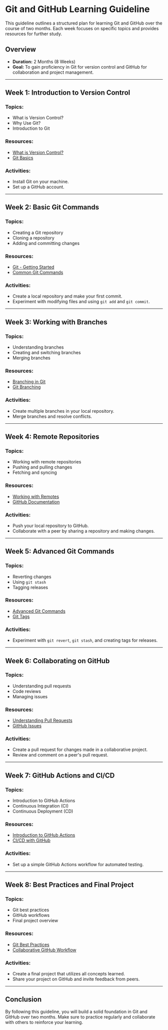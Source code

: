 # Git and GitHub Learning Guideline

This guideline outlines a structured plan for learning Git and GitHub over the course of two months. Each week focuses on specific topics and provides resources for further study.

## Overview

- **Duration:** 2 Months (8 Weeks)
- **Goal:** To gain proficiency in Git for version control and GitHub for collaboration and project management.

---

## Week 1: Introduction to Version Control

### Topics:
- What is Version Control?
- Why Use Git?
- Introduction to Git

### Resources:
- [What is Version Control?](https://www.atlassian.com/git/tutorials/version-control)
- [Git Basics](https://git-scm.com/doc)

### Activities:
- Install Git on your machine.
- Set up a GitHub account.

---

## Week 2: Basic Git Commands

### Topics:
- Creating a Git repository
- Cloning a repository
- Adding and committing changes

### Resources:
- [Git - Getting Started](https://git-scm.com/book/en/v2/Getting-Started-About-Version-Control)
- [Common Git Commands](https://www.git-tower.com/learn/git/ebook/en/command-line/)

### Activities:
- Create a local repository and make your first commit.
- Experiment with modifying files and using `git add` and `git commit`.

---

## Week 3: Working with Branches

### Topics:
- Understanding branches
- Creating and switching branches
- Merging branches

### Resources:
- [Branching in Git](https://git-scm.com/book/en/v2/Git-Branching-Branches-in-a-Nutshell)
- [Git Branching](https://www.atlassian.com/git/tutorials/branching)

### Activities:
- Create multiple branches in your local repository.
- Merge branches and resolve conflicts.

---

## Week 4: Remote Repositories

### Topics:
- Working with remote repositories
- Pushing and pulling changes
- Fetching and syncing

### Resources:
- [Working with Remotes](https://git-scm.com/book/en/v2/Git-Branches-Remote-Branches)
- [GitHub Documentation](https://docs.github.com/en/get-started/quickstart/create-a-repo)

### Activities:
- Push your local repository to GitHub.
- Collaborate with a peer by sharing a repository and making changes.

---

## Week 5: Advanced Git Commands

### Topics:
- Reverting changes
- Using `git stash`
- Tagging releases

### Resources:
- [Advanced Git Commands](https://www.freecodecamp.org/news/advanced-git-commands-you-should-know/)
- [Git Tags](https://git-scm.com/book/en/v2/Git-Basics-Tagging)

### Activities:
- Experiment with `git revert`, `git stash`, and creating tags for releases.

---

## Week 6: Collaborating on GitHub

### Topics:
- Understanding pull requests
- Code reviews
- Managing issues

### Resources:
- [Understanding Pull Requests](https://docs.github.com/en/get-started/quickstart/creating-a-pull-request)
- [GitHub Issues](https://docs.github.com/en/issues)

### Activities:
- Create a pull request for changes made in a collaborative project.
- Review and comment on a peer's pull request.

---

## Week 7: GitHub Actions and CI/CD

### Topics:
- Introduction to GitHub Actions
- Continuous Integration (CI)
- Continuous Deployment (CD)

### Resources:
- [Introduction to GitHub Actions](https://docs.github.com/en/actions)
- [CI/CD with GitHub](https://www.freecodecamp.org/news/introduction-to-ci-cd-with-github-actions/)

### Activities:
- Set up a simple GitHub Actions workflow for automated testing.

---

## Week 8: Best Practices and Final Project

### Topics:
- Git best practices
- GitHub workflows
- Final project overview

### Resources:
- [Git Best Practices](https://www.atlassian.com/git/tutorials/comparing/git-best-practices)
- [Collaborative GitHub Workflow](https://www.git-tower.com/learn/git/ebook/en/command-line/advanced/git-workflow)

### Activities:
- Create a final project that utilizes all concepts learned.
- Share your project on GitHub and invite feedback from peers.

---

## Conclusion

By following this guideline, you will build a solid foundation in Git and GitHub over two months. Make sure to practice regularly and collaborate with others to reinforce your learning.
